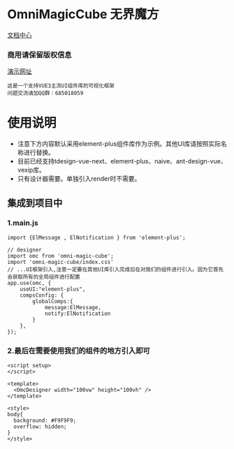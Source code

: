 # OmniMagicCube 无界魔方

[文档中心](https://www.yuque.com/u12572940/wujiemofang)
### 商用请保留版权信息
[演示网址](http://demo.mlyt.top/)
```
这是一个支持VUE3主流UI组件库的可视化框架
问题交流请加QQ群：685018059
```

# 使用说明

- 注意下方内容默认采用element-plus组件库作为示例。其他UI库请按照实际名称进行替换。
- 目前已经支持tdesign-vue-next、element-plus、naive、ant-design-vue、vexip库。
- 只有设计器需要。单独引入render时不需要。

## 集成到项目中

### 1.main.js
```
import {ElMessage , ElNotification } from 'element-plus';

// designer
import omc from 'omni-magic-cube';
import 'omni-magic-cube/index.css'
// ...UI框架引入,注意一定要在其他UI库引入完成后在对我们的组件进行引入。因为它首先会获取所有的全局组件进行配置
app.use(omc, {
    useUI:"element-plus",
    compsConfig: {
        globalComps:{
            message:ElMessage,
            notify:ElNotification
        }
    },
});
```

### 2.最后在需要使用我们的组件的地方引入即可
```
<script setup>
</script>

<template>
  <OmcDesigner width="100vw" height="100vh" />
</template>

<style>
body{
  background: #F9F9F9;
  overflow: hidden;
}
</style>

```
